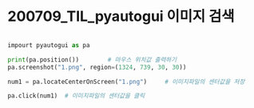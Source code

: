# 200709_TIL_pyautogui 이미지 검색

```python

impourt pyautogui as pa

print(pa.position())		# 마우스 위치값 출력하기
pa.screenshot("1.png", region=(1324, 739, 30, 30))

num1 = pa.locateCenterOnScreen("1.png")		# 이미지파일의 센터값을 저장

pa.click(num1)	# 이미지파일의 센터값을 클릭


```